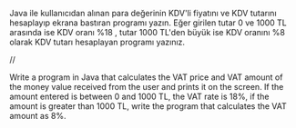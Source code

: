 Java ile kullanıcıdan alınan para değerinin KDV'li fiyatını ve KDV tutarını hesaplayıp ekrana bastıran programı yazın.
Eğer girilen tutar 0 ve 1000 TL arasında ise KDV oranı %18 , tutar 1000 TL'den büyük ise KDV oranını %8 olarak KDV tutarı hesaplayan programı yazınız.

//

Write a program in Java that calculates the VAT price and VAT amount of the money value received from the user and prints it on the screen.
If the amount entered is between 0 and 1000 TL, the VAT rate is 18%, if the amount is greater than 1000 TL, write the program that calculates the VAT amount as 8%.